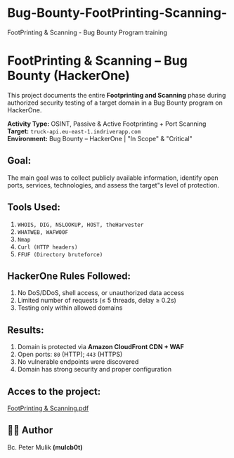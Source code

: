 # Bug-Bounty-FootPrinting-Scanning-
FootPrinting &amp; Scanning - Bug Bounty Program training

# FootPrinting & Scanning – Bug Bounty (HackerOne)

This project documents the entire **Footprinting and Scanning** phase during authorized security testing of a target domain in a Bug Bounty program on HackerOne.


**Activity Type:** OSINT, Passive & Active Footprinting + Port Scanning  
**Target:** `truck-api.eu-east-1.indriverapp.com`  
**Environment:** Bug Bounty – HackerOne | "In Scope" & "Critical"

## Goal:

The main goal was to collect publicly available information, identify open ports, services, technologies, and assess the target"s level of protection.

## Tools Used:

1. `WHOIS, DIG, NSLOOKUP, HOST, theHarvester`
2. `WHATWEB, WAFW00F`
3. `Nmap`
4. `Curl (HTTP headers)`
5. `FFUF (Directory bruteforce)`

## HackerOne Rules Followed:

1. No DoS/DDoS, shell access, or unauthorized data access
2. Limited number of requests (≤ 5 threads, delay ≥ 0.2s)
3. Testing only within allowed domains

## Results:

1. Domain is protected via **Amazon CloudFront CDN + WAF**
2. Open ports: `80` (HTTP); `443` (HTTPS)
3. No vulnerable endpoints were discovered
4. Domain has strong security and proper configuration

## Acces to the project:

[FootPrinting & Scanning.pdf](./FootPrinting%20&%20Scanning.pdf)

## 🧑‍💻 Author

Bc. Peter Mulik **(mulcb0t)**

